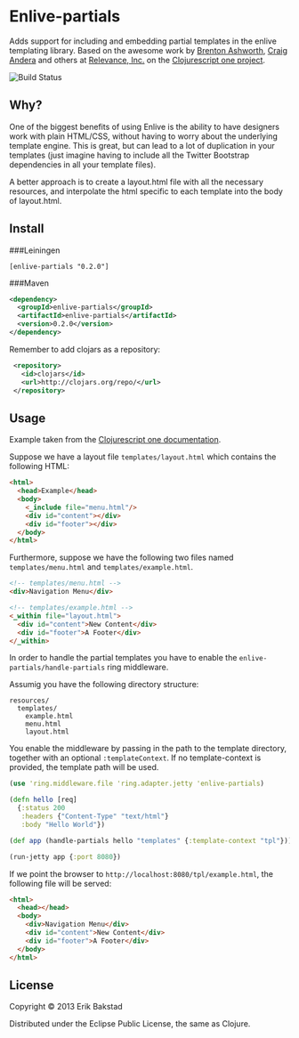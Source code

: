 # Enlive-partials

Adds support for including and embedding partial templates in the enlive templating library. Based on the awesome work by [Brenton Ashworth](https://github.com/brentonashworth), [Craig Andera](https://github.com/candera) and others at [Relevance, Inc.](http://thinkrelevance.com/) on the [Clojurescript one project](http://clojurescriptone.com/).

![Build Status](https://travis-ci.org/ebaxt/enlive-partials.png)

## Why?

One of the biggest benefits of using Enlive is the ability to have designers work with plain HTML/CSS, without having to worry about the underlying template engine. This is great, but can lead to a lot of duplication in your templates (just imagine having to include all the Twitter Bootstrap dependencies in all your template files).

A better approach is to create a layout.html file with all the necessary resources, and interpolate the html specific to each template into the body of layout.html.

## Install

###Leiningen

    [enlive-partials "0.2.0"]

###Maven

```xml
<dependency>
  <groupId>enlive-partials</groupId>
  <artifactId>enlive-partials</artifactId>
  <version>0.2.0</version>
</dependency>
```

Remember to add clojars as a repository:

```xml
 <repository>
   <id>clojars</id>
   <url>http://clojars.org/repo/</url>
 </repository>
```


## Usage

Example taken from the [Clojurescript one documentation](https://github.com/brentonashworth/one/wiki/Design-and-templating).

Suppose we have a layout file `templates/layout.html` which contains the following HTML:

```html
<html>
  <head>Example</head>
  <body>
    <_include file="menu.html"/>
    <div id="content"></div>
    <div id="footer"></div>
  </body>
</html>
```

Furthermore, suppose we have the following two files named `templates/menu.html` and `templates/example.html`.

```html
<!-- templates/menu.html -->
<div>Navigation Menu</div>
```

```html
<!-- templates/example.html -->
<_within file="layout.html">
  <div id="content">New Content</div>
  <div id="footer">A Footer</div>
</_within>
```


In order to handle the partial templates you have to enable the `enlive-partials/handle-partials` ring middleware.

Assumig you have the following directory structure:

    resources/
      templates/
        example.html
        menu.html
        layout.html

You enable the middleware by passing in the path to the template directory, together with an optional `:templateContext`. If no template-context is provided, the template path will be used.

```clojure
(use 'ring.middleware.file 'ring.adapter.jetty 'enlive-partials)

(defn hello [req]
  {:status 200
   :headers {"Content-Type" "text/html"}
   :body "Hello World"})

(def app (handle-partials hello "templates" {:template-context "tpl"}))

(run-jetty app {:port 8080})
```

If we point the browser to `http://localhost:8080/tpl/example.html`, the following file will be served:


```html
<html>
  <head></head>
  <body>
    <div>Navigation Menu</div>
    <div id="content">New Content</div>
    <div id="footer">A Footer</div>
  </body>
</html>
```



## License

Copyright © 2013 Erik Bakstad

Distributed under the Eclipse Public License, the same as Clojure.
